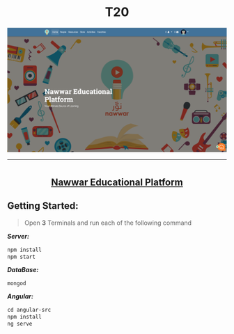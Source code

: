 <h1 align="center">  T20  </h1>

<p align="center">
  <img src ="pics/HomePage.png" />
</p>

---

# <h2 align="center"> [Nawwar Educational Platform](https://nawwar.tk) </h2>

## Getting Started:
> Open **3** Terminals and run each of the following command

_**Server:**_

```
npm install
npm start 
```

_**DataBase:**_

```
mongod
```

_**Angular:**_

```
cd angular-src
npm install
ng serve
```
